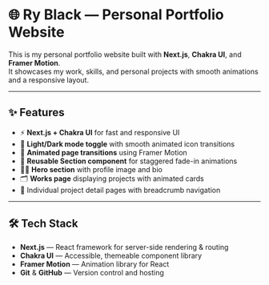 # 🌐 Ry Black — Personal Portfolio Website

This is my personal portfolio website built with **Next.js**, **Chakra UI**, and **Framer Motion**.  
It showcases my work, skills, and personal projects with smooth animations and a responsive layout.

---

## ✨ Features

- ⚡ **Next.js + Chakra UI** for fast and responsive UI  
- 🌙 **Light/Dark mode toggle** with smooth animated icon transitions  
- 🧭 **Animated page transitions** using Framer Motion  
- 🧱 **Reusable Section component** for staggered fade-in animations  
- 🧍‍♂️ **Hero section** with profile image and bio  
- 🗂️ **Works page** displaying projects with animated cards  
- 📄 Individual project detail pages with breadcrumb navigation

---

## 🛠️ Tech Stack

- **Next.js** — React framework for server-side rendering & routing  
- **Chakra UI** — Accessible, themeable component library  
- **Framer Motion** — Animation library for React  
- **Git** & **GitHub** — Version control and hosting



